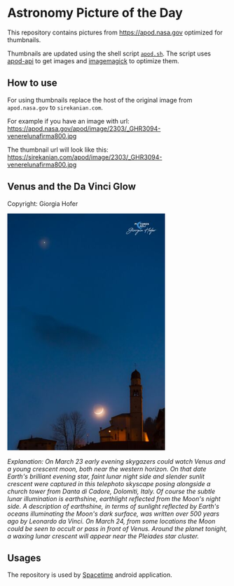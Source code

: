 # Astronomy Picture of the Day

This repository contains pictures from https://apod.nasa.gov optimized for thumbnails.

Thumbnails are updated using the shell script [`apod.sh`](apod.sh). The script
uses [apod-api](https://github.com/nasa/apod-api) to get images and [imagemagick](https://imagemagick.org) to
optimize them.

## How to use

For using thumbnails replace the host of the original image from `apod.nasa.gov` to `sirekanian.com`.

For example if you have an image with url:<br>
https://apod.nasa.gov/apod/image/2303/_GHR3094-venerelunafirma800.jpg

The thumbnail url will look like this:<br>
https://sirekanian.com/apod/image/2303/_GHR3094-venerelunafirma800.jpg

## Venus and the Da Vinci Glow

Copyright: Giorgia Hofer

[![the picture of the day][1]][2]

_Explanation: On March 23 early evening skygazers could watch Venus and a young crescent moon, both near the western horizon. On that date Earth's brilliant evening star, faint lunar night side and slender sunlit crescent were captured in this telephoto skyscape posing alongside a church tower from Danta di Cadore, Dolomiti, Italy. Of course the subtle lunar illumination is earthshine, earthlight reflected from the Moon's night side. A description of earthshine, in terms of sunlight reflected by Earth's oceans illuminating the Moon's dark surface, was written over 500 years ago by Leonardo da Vinci. On March 24, from some locations the Moon could be seen to occult or pass in front of Venus. Around the planet tonight, a waxing lunar crescent will appear near the Pleiades star cluster._

## Usages

The repository is used by [Spacetime][3] android application.

[1]: image/2303/_GHR3094-venerelunafirma800.jpg

[2]: https://apod.nasa.gov/apod/image/2303/_GHR3094-venerelunafirma800.jpg

[3]: https://github.com/sirekanian/spacetime
